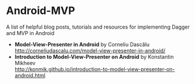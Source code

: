 # Android-MVP
A list of helpful blog posts, tutorials and resources for implementing Dagger and MVP in Android

* **Model-View-Presenter in Android** by Corneliu Dascălu<br>
  http://corneliudascalu.com/model-view-presenter-in-android/
* **Introduction to Model-View-Presenter on Android** by Konstantin Mikheev<br>
  http://konmik.github.io/introduction-to-model-view-presenter-on-android.html
